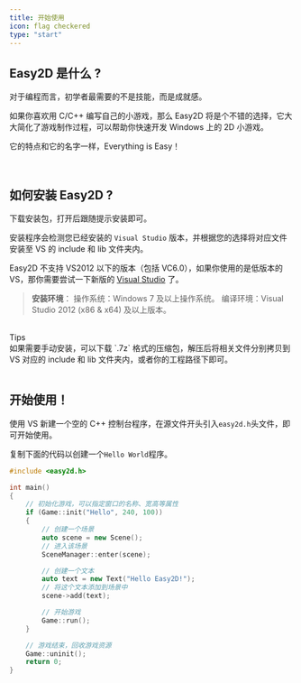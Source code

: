 ```yaml
---
title: 开始使用
icon: flag checkered
type: "start"
---
```


## Easy2D 是什么 ?

对于编程而言，初学者最需要的不是技能，而是成就感。

如果你喜欢用 C/C++ 编写自己的小游戏，那么 Easy2D 将是个不错的选择，它大大简化了游戏制作过程，可以帮助你快速开发 Windows 上的 2D 小游戏。

它的特点和它的名字一样，Everything is Easy！

<br/>

## 如何安装 Easy2D ?

下载安装包，打开后跟随提示安装即可。

安装程序会检测您已经安装的 `Visual Studio` 版本，并根据您的选择将对应文件安装至 VS 的 include 和 lib 文件夹内。

Easy2D 不支持 VS2012 以下的版本（包括 VC6.0），如果你使用的是低版本的 VS，那你需要尝试一下新版的 [Visual Studio](https://www.visualstudio.com/) 了。

> **安装环境**：
> 操作系统：Windows 7 及以上操作系统。
> 编译环境：Visual Studio 2012 (x86 & x64) 及以上版本。

<br/>

<div class="ui info message"><div class="header">Tips </div>
如果需要手动安装，可以下载 `.7z` 格式的压缩包，解压后将相关文件分别拷贝到 VS 对应的 include 和 lib 文件夹内，或者你的工程路径下即可。
</div>


<br/>

## 开始使用！

使用 VS 新建一个空的 C++ 控制台程序，在源文件开头引入`easy2d.h`头文件，即可开始使用。

复制下面的代码以创建一个`Hello World`程序。

```cpp
#include <easy2d.h>

int main()
{
    // 初始化游戏，可以指定窗口的名称、宽高等属性
    if (Game::init("Hello", 240, 100))
    {
        // 创建一个场景
        auto scene = new Scene();
        // 进入该场景
        SceneManager::enter(scene);

        // 创建一个文本
        auto text = new Text("Hello Easy2D!");
        // 将这个文本添加到场景中
        scene->add(text);

        // 开始游戏
        Game::run();
    }

    // 游戏结束，回收游戏资源
    Game::uninit();
    return 0;
}
```
